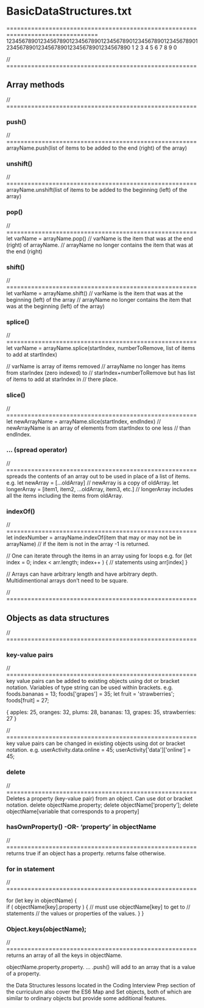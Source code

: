 # BasicDataStructures.txt
================================================================================
1234567890123456789012345678901234567890123456789012345678901234567890123456789012345678901234567890
         1         2         3         4         5         6         7         8         9         0

// ======================================================
## Array methods
// ======================================================

### push()
// ======================================================
arrayName.push(list of items to be added to the end (right) of the array)

### unshift()
// ======================================================
arrayName.unshift(list of items to be added to the beginning (left) of the array)

### pop()
// ======================================================
let varName = arrayName.pop()
// varName is the item that was at the end (right) of arrayName.
// arrayName no longer contains the item that was at the end (right)

### shift()
// ======================================================
let varName = arrayName.shift()
// varName is the item that was at the beginning (left) of the array
// arrayName no longer contains the item that was at the beginning (left) of the array)


### splice()
// ======================================================
let varName = arrayName.splice(startIndex, numberToRemove, list of items to add at startIndex)

// varName is array of items removed
// arrayName no longer has items from starIndex (zero indexed) to 
// starIndex+numberToRemove but has list of items to add at starIndex in
// there place.


### slice()
// ======================================================
let newArrayName = arrayName.slice(startIndex, endIndex)
// newArrayName is an array of elements from startIndex to one less
// than endIndex.


### … (spread operator)
// ======================================================
spreads the contents of an array out to be used in place of a list of items.
e.g.
let newArray = […oldArray]
// newArray is a copy of oldArray.
let longerArray = [item1, item2, …oldArray, item3, etc.]
// longerArray includes all the items including the items from oldArray.


### indexOf()
// ======================================================
let indexNumber = arrayName.indexOf(item that may or may not be in arrayName)
// if the item is not in the array -1 is returned.


// One can iterate through the items in an array using for loops
e.g.
for (let index = 0; index < arr.length; index++ ) {
	// statements using arr[index]
}


// Arrays can have arbitrary length and have arbitrary depth. Multidimentional arrays don’t need to be square.



// ======================================================
## Objects as data structures
// ======================================================


### key-value pairs
// ======================================================
key value pairs can be added to existing objects using dot or bracket notation. Variables of type string can be used within brackets.
e.g.
foods.bananas = 13;
foods['grapes'] = 35;
let fruit = 'strawberries';
foods[fruit] = 27;

{ apples: 25,
  oranges: 32,
  plums: 28,
  bananas: 13,
  grapes: 35,
  strawberries: 27 }

// ======================================================
key value pairs can be changed in existing objects using dot or bracket notation. 
e.g.
userActivity.data.online = 45;
userActivity['data']['online'] = 45;

### delete
// ======================================================
Deletes a property (key-value pair) from an object.
Can use dot or bracket notation.
delete objectName.property;
delete objectName[‘property’];
delete objectName[variable that corresponds to a property]


### hasOwnProperty() -OR- ‘property’ in objectName
// ======================================================
returns true if an object has a property.
returns false otherwise.


### for in statement
// ======================================================

for (let key in objectName) {    
    if ( objectName[key].property ) { // must use objectName[key] to get to
		// statements		   // the values or properties of the values.
      }
}


### Object.keys(objectName);
// ======================================================
returns an array of all the keys in objectName.

objectName.property.property. … .push() will add to an array that is a value of a property.

the Data Structures lessons located in the Coding Interview Prep section of the curriculum also cover the ES6 Map and Set objects, both of which are similar to ordinary objects but provide some additional features.